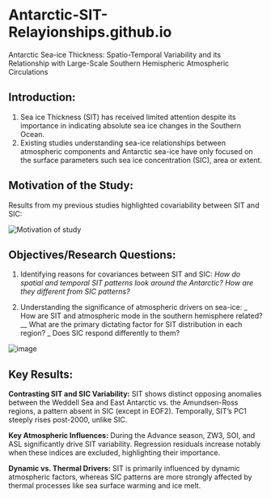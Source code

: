 # Antarctic-SIT-Relayionships.github.io
Antarctic Sea-ice Thickness: Spatio-Temporal Variability and its Relationship with Large-Scale Southern Hemispheric Atmospheric Circulations

## Introduction:
1. Sea ice Thickness (SIT) has received limited attention  despite its importance in indicating absolute sea ice changes in the Southern Ocean.
2. Existing studies understanding sea-ice relationships between atmospheric components and Antarctic sea-ice have only focused on the surface parameters such sea ice concentration (SIC), area or extent. 

## Motivation of the Study:  
Results from my previous studies highlighted covariability between SIT and SIC:

![Motivation of study](https://github.com/user-attachments/assets/b99f8128-00ae-466c-9dc2-7755264aacae)

## Objectives/Research Questions:
1. Identifying reasons for covariances between SIT and SIC:
    _How do spatial and temporal SIT patterns look around the Antarctic?
    How are they different from SIC patterns?_
    
2. Understanding the significance of atmospheric drivers on sea-ice: 
_    How are SIT and atmospheric mode in the southern hemisphere related? 
__    What are the primary dictating factor for SIT distribution in each region? 
_    Does SIC respond differently to them?

![image](https://github.com/user-attachments/assets/852f1376-ccaf-4daf-a652-c3e125572e51)

## Key Results:

**Contrasting SIT and SIC Variability:** SIT shows distinct opposing anomalies between the Weddell Sea and East Antarctic vs. the Amundsen-Ross regions, a pattern absent in SIC (except in EOF2). Temporally, SIT’s PC1 steeply rises post-2000, unlike SIC.

**Key Atmospheric Influences:** During the Advance season, ZW3, SOI, and ASL significantly drive SIT variability. Regression residuals increase notably when these indices are excluded, highlighting their importance.

**Dynamic vs. Thermal Drivers:** SIT is primarily influenced by dynamic atmospheric factors, whereas SIC patterns are more strongly affected by thermal processes like sea surface warming and ice melt.


